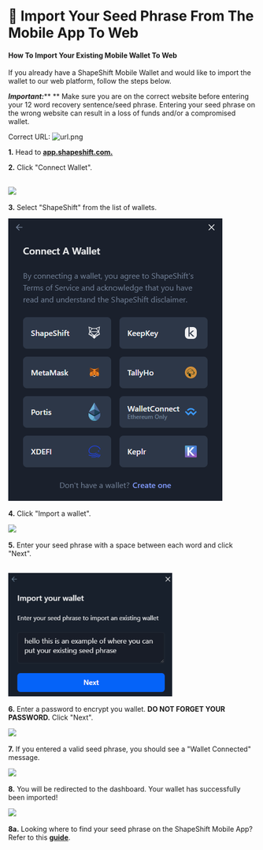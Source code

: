 # 🌱 Import Your Seed Phrase From The Mobile App To Web

#### How To Import Your Existing Mobile Wallet To Web

If you already have a ShapeShift Mobile Wallet and would like to import the wallet to our web platform, follow the steps below.

_**Important:**_\*\* \*\* Make sure you are on the correct website before entering your 12 word recovery sentence/seed phrase. Entering your seed phrase on the wrong website can result in a loss of funds and/or a compromised wallet.

Correct URL: ![url.png](https://shapeshift.zendesk.com/hc/article\_attachments/4414360394253/url.png)

**1.** Head to [**app.shapeshift.com.**](https://app.shapeshift.com/connect-wallet?returnUrl=/dashboard)

**2.** Click "Connect Wallet".

\
![](<../../.gitbook/assets/image (183).png>)

**3.** Select "ShapeShift" from the list of wallets.

![](<../../.gitbook/assets/image (37).png>)

**4.** Click "Import a wallet".

![](<../../.gitbook/assets/image (77).png>)

**5.** Enter your seed phrase with a space between each word and click "Next".

\
![](<../../.gitbook/assets/image (17) (1).png>)

**6.** Enter a password to encrypt you wallet. **DO NOT FORGET YOUR PASSWORD.** Click "Next".

![](<../../.gitbook/assets/image (81).png>)

**7.** If you entered a valid seed phrase, you should see a "Wallet Connected" message.

![](<../../.gitbook/assets/image (212).png>)

**8.** You will be redirected to the dashboard. Your wallet has successfully been imported!

![](<../../.gitbook/assets/image (155).png>)

**8a.** Looking where to find your seed phrase on the ShapeShift Mobile App? Refer to this [**guide**](../legacy/mobile-app/how-do-i-view-my-seed-phrase.md).
